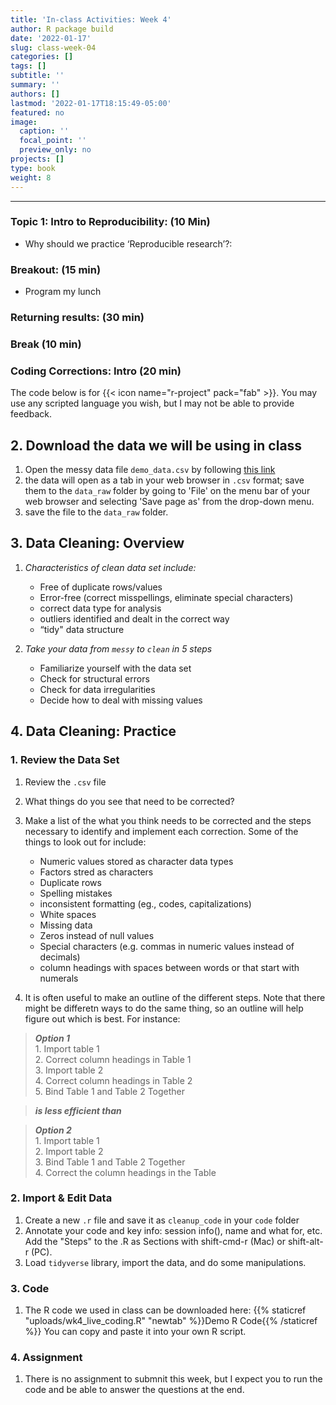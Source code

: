 ```yaml
---
title: 'In-class Activities: Week 4'
author: R package build
date: '2022-01-17'
slug: class-week-04
categories: []
tags: []
subtitle: ''
summary: ''
authors: []
lastmod: '2022-01-17T18:15:49-05:00'
featured: no
image:
  caption: ''
  focal_point: ''
  preview_only: no
projects: []
type: book
weight: 8
---
```


<!-- Note: to rendr as pdf delete the \newline -->
<!-- # **LAS 6292 WEEK 2 ASSIGNMENT: Data Storage and Backup**  -->
---

### **Topic 1: Intro to Reproducibility:** (10 Min)

* Why should we practice ‘Reproducible research’?: 

  <!-- Introduce reproducibility and why it is important; answer any student questions -->

### **Breakout:** (15 min)

* Program my lunch

<!-- http://static.zerorobotics.mit.edu/docs/team-activities/ProgrammingPeanutButterAndJelly.pdf -->
<!-- https://www.youtube.com/watch?v=HXl5f2azATU  -->

### **Returning results:** (30 min)

### **Break** (10 min)

### **Coding Corrections: Intro**  (20 min)

The code below is for {{< icon name="r-project" pack="fab" >}}. You may use any scripted language you wish, but I may not be able to provide feedback.

## 2. Download the data we will be using in class

1. Open the messy data file `demo_data.csv` by following [this link](https://raw.githubusercontent.com/BrunaLab/LAS6292_DataManagement/master/course-materials/class-sessions/04-reproducibility/examples/demo_data.csv)
1. the data will open as a tab in your web browser in `.csv` format; save them to the `data_raw` folder by going to 'File' on the menu bar of your web browser and selecting 'Save page as' from the drop-down menu.
1. save the file to the `data_raw` folder. 

<!-- ![Download Files by following the link and clicking this button.](raw_download.png){width=50%} -->

## 3. Data Cleaning: Overview

1. _Characteristics of clean data set include:_

   * Free of duplicate rows/values
   * Error-free (correct misspellings, eliminate special characters)
   * correct data type for analysis
   * outliers identified and dealt in the correct way
   * “tidy" data structure

2. _Take your data from `messy` to `clean` in 5 steps_  
    
   *  Familiarize yourself with the data set
   *  Check for structural errors
   *  Check for data irregularities
   *  Decide how to deal with missing values

## 4. Data Cleaning: Practice

### 1. Review the Data Set

1. Review the `.csv` file 
2. What things do you see that need to be corrected? 
3. Make a list of the what you think needs to be corrected and the steps necessary to identify and implement each correction. Some of the things to look out for include: 
    
    * Numeric values stored as character data types
    * Factors stred as characters
    * Duplicate rows
    * Spelling mistakes
    * inconsistent formatting (eg., codes, capitalizations)
    * White spaces
    * Missing data
    * Zeros instead of null values
    * Special characters (e.g. commas in numeric values instead of decimals)
    * column headings with spaces between words or that start with numerals 
    
4. It is often useful to make an outline of the different steps. Note that there might be differetn ways to do the same thing, so an outline will help figure out which is best. For instance: 

  >**_Option 1_**   
    1. Import table 1   
    2. Correct column headings in Table 1  
    3. Import table 2  
    4. Correct column headings in Table 2  
    5. Bind Table 1 and Table 2 Together  

  >**_is less efficient than_** 

  >**_Option 2_**  
    1. Import table 1  
    2. Import table 2   
    3. Bind Table 1 and Table 2 Together   
    4. Correct the column headings in the Table    

      
### 2. Import & Edit Data

1. Create a new `.r` file and save it as `cleanup_code` in your `code` folder
2. Annotate your code and key info: session info(), name and what for, etc. Add the "Steps" to the .R as Sections with shift-cmd-r (Mac) or shift-alt-r (PC).
3. Load `tidyverse` library, import the data, and do some manipulations.


### 3. Code

1. The R code we used in class can be downloaded here:  {{% staticref "uploads/wk4_live_coding.R" "newtab" %}}Demo R Code{{% /staticref %}} You can copy and paste it into your own R script.


### 4. Assignment

1. There is no assignment to submnit this week, but I expect you to run the code and be able to answer the questions at the end.

